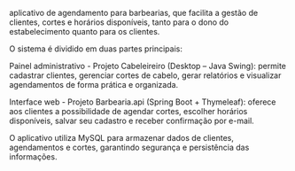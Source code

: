 aplicativo de agendamento para barbearias, que facilita a gestão de clientes, cortes e horários disponíveis, tanto para o dono do estabelecimento quanto para os clientes.

O sistema é dividido em duas partes principais:

Painel administrativo - Projeto Cabeleireiro (Desktop – Java Swing): permite cadastrar clientes, gerenciar cortes de cabelo, gerar relatórios e visualizar agendamentos de forma prática e organizada.

Interface web - Projeto Barbearia.api (Spring Boot + Thymeleaf): oferece aos clientes a possibilidade de agendar cortes, escolher horários disponíveis, salvar seu cadastro e receber confirmação por e-mail.

O aplicativo utiliza MySQL para armazenar dados de clientes, agendamentos e cortes, garantindo segurança e persistência das informações. 
